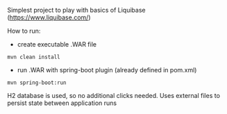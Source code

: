 Simplest project to play with basics of Liquibase (https://www.liquibase.com/)

How to run: 
- create executable .WAR file
```
mvn clean install
```
- run .WAR with spring-boot plugin (already defined in pom.xml)
```
mvn spring-boot:run
```

H2 database is used, so no additional clicks needed. Uses external files to persist state between application runs